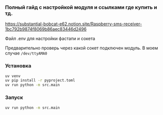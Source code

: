 ### Полный гайд с настройкой модуля и ссылками где купить и тд.
[https://substantial-bobcat-e62.notion.site/Raspberry-sms-receiver-1bc792b9874f8069b86aec83446d2496
](https://adw3r.notion.site/Raspberry-sms-receiver-1bc792b9874f8069b86aec83446d2496)


Файл .env для настройки фастапи и сокета

Предварительно проверь через какой сокет подключен модуль.
В моем случае `/dev/ttyAMA0`

### Установка
```bash
uv venv
uv pip install -r pyproject.toml
uv run python -m src.main
```


### Запуск
```bash
uv run python -m src.main
```
